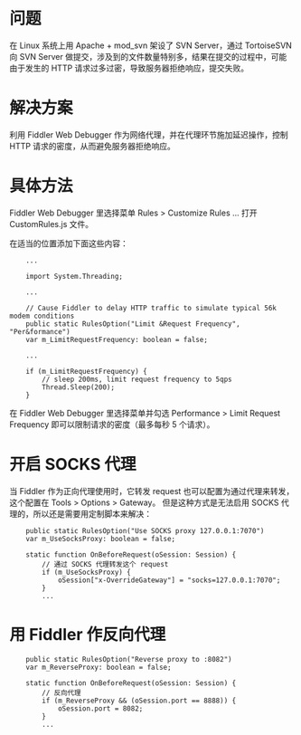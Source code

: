 # 问题

在 Linux 系统上用 Apache + mod_svn 架设了 SVN Server，通过 TortoiseSVN 向 SVN Server 做提交，涉及到的文件数量特别多，结果在提交的过程中，可能由于发生的 HTTP 请求过多过密，导致服务器拒绝响应，提交失败。

# 解决方案

利用 Fiddler Web Debugger 作为网络代理，并在代理环节施加延迟操作，控制 HTTP 请求的密度，从而避免服务器拒绝响应。

# 具体方法

Fiddler Web Debugger 里选择菜单 Rules > Customize Rules ... 打开 CustomRules.js 文件。

在适当的位置添加下面这些内容：
```
	...

	import System.Threading;

	...

	// Cause Fiddler to delay HTTP traffic to simulate typical 56k modem conditions
	public static RulesOption("Limit &Request Frequency", "Per&formance")
	var m_LimitRequestFrequency: boolean = false;

	...

	if (m_LimitRequestFrequency) {
		// sleep 200ms, limit request frequency to 5qps
		Thread.Sleep(200);
	}
```
在 Fiddler Web Debugger 里选择菜单并勾选 Performance > Limit Request Frequency 即可以限制请求的密度（最多每秒 5 个请求）。

# 开启 SOCKS 代理

当 Fiddler 作为正向代理使用时，它转发 request 也可以配置为通过代理来转发，这个配置在 Tools > Options > Gateway。
但是这种方式是无法启用 SOCKS 代理的，所以还是需要用定制脚本来解决：
```
	public static RulesOption("Use SOCKS proxy 127.0.0.1:7070")
	var m_UseSocksProxy: boolean = false;

	static function OnBeforeRequest(oSession: Session) {
		// 通过 SOCKS 代理转发这个 request
		if (m_UseSocksProxy) {
			oSession["x-OverrideGateway"] = "socks=127.0.0.1:7070";
		}
		...
```

# 用 Fiddler 作反向代理

```
	public static RulesOption("Reverse proxy to :8082")
	var m_ReverseProxy: boolean = false;

	static function OnBeforeRequest(oSession: Session) {
		// 反向代理
		if (m_ReverseProxy && (oSession.port == 8888)) {
			oSession.port = 8082;
		}
		...
```
